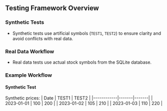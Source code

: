 
## Testing Framework Overview

### Synthetic Tests
- Synthetic tests use artificial symbols (`TEST1`, `TEST2`) to ensure clarity and avoid conflicts with real data.

### Real Data Workflow
- Real data tests use actual stock symbols from the SQLite database.

### Example Workflow
#### Synthetic Test
Synthetic prices:
| Date       | TEST1 | TEST2 |
|------------|-------|-------|
| 2023-01-01 | 100   | 200   |
| 2023-01-02 | 105   | 210   |
| 2023-01-03 | 110   | 220   |
